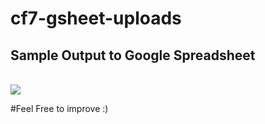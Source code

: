 # cf7-gsheet-uploads

<h2>Sample Output to Google Spreadsheet</h2>
<br/>
<img src="https://res.cloudinary.com/dqb0rdm5h/image/upload/v1643946306/sample_ynngaz.jpg"/> 


#Feel Free to improve :)
